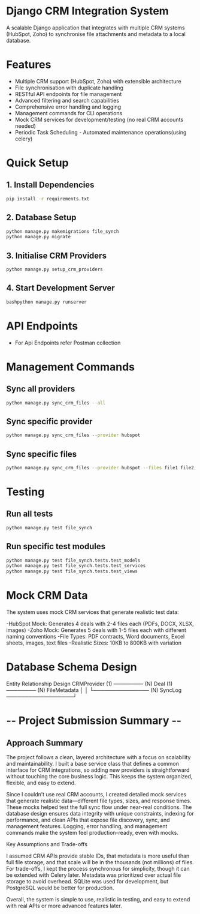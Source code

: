 # Django CRM Integration System

A scalable Django application that integrates with multiple CRM systems (HubSpot, Zoho) to synchronise file attachments and metadata to a local database.

# Features

-  Multiple CRM support (HubSpot, Zoho) with extensible architecture
-  File synchronisation with duplicate handling
-  RESTful API endpoints for file management
-  Advanced filtering and search capabilities
-  Comprehensive error handling and logging
-  Management commands for CLI operations
-  Mock CRM services for development/testing (no real CRM accounts needed)
-  Periodic Task Scheduling - Automated maintenance operations(using celery)

# Quick Setup

## 1. Install Dependencies
```bash
pip install -r requirements.txt
```
## 2. Database Setup
```bash
python manage.py makemigrations file_synch
python manage.py migrate
```

## 3. Initialise CRM Providers

```bash
python manage.py setup_crm_providers
```

## 4. Start Development Server

```bash
bashpython manage.py runserver
```

# API Endpoints

- For Api Endpoints refer Postman collection

# Management Commands

## Sync all providers
```bash
python manage.py sync_crm_files --all
```
## Sync specific provider
```bash
python manage.py sync_crm_files --provider hubspot
```
## Sync specific files
```bash
python manage.py sync_crm_files --provider hubspot --files file1 file2
```
# Testing
## Run all tests
```bash
python manage.py test file_synch
```
## Run specific test modules
```bash
python manage.py test file_synch.tests.test_models
python manage.py test file_synch.tests.test_services
python manage.py test file_synch.tests.test_views
```

# Mock CRM Data
The system uses mock CRM services that generate realistic test data:

-HubSpot Mock: Generates 4 deals with 2-4 files each (PDFs, DOCX, XLSX, images)
-Zoho Mock: Generates 5 deals with 1-5 files each with different naming conventions
-File Types: PDF contracts, Word documents, Excel sheets, images, text files
-Realistic Sizes: 10KB to 800KB with variation

# Database Schema Design

Entity Relationship Design
CRMProvider (1) ──────── (N) Deal (1) ──────── (N) FileMetadata
     │                                               │
     └─────────────── (N) SyncLog ──────────────────┘


# -- Project Submission Summary --

## Approach Summary

The project follows a clean, layered architecture with a focus on scalability and maintainability. I built a base service class that defines a common interface for CRM integrations, so adding new providers is straightforward without touching the core business logic. This keeps the system organized, flexible, and easy to extend.

Since I couldn’t use real CRM accounts, I created detailed mock services that generate realistic data—different file types, sizes, and response times. These mocks helped test the full sync flow under near-real conditions. The database design ensures data integrity with unique constraints, indexing for performance, and clean APIs that expose file discovery, sync, and management features. Logging, error handling, and management commands make the system feel production-ready, even with mocks.

Key Assumptions and Trade-offs

I assumed CRM APIs provide stable IDs, that metadata is more useful than full file storage, and that scale will be in the thousands (not millions) of files. For trade-offs, I kept the process synchronous for simplicity, though it can be extended with Celery later. Metadata was prioritized over actual file storage to avoid overhead. SQLite was used for development, but PostgreSQL would be better for production.

Overall, the system is simple to use, realistic in testing, and easy to extend with real APIs or more advanced features later.

     



